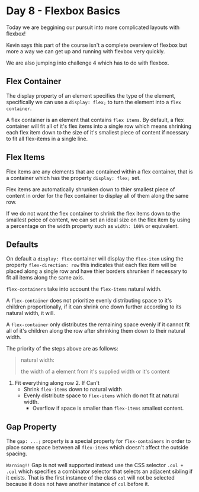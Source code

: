 # Day 8 - Flexbox Basics

Today we are beggining our pursuit into more complicated layouts with flexbox!

Kevin says this part of the course isn't a complete overview of flexbox but more a way we can get up and running with flexbox very quickly.

We are also jumping into challenge 4 which has to do with flexbox.

## Flex Container

The display property of an element specifies the type of the element, specifically we can use a `display: flex;` to turn the element into a `flex container`.

A flex container is an element that contains `flex items`. By default, a flex container will fit all of it's flex items into a single row which means shrinking each flex item down to the size of it's smallest piece of content if ncessary to fit all flex-items in a single line.

## Flex Items

Flex items are any elements that are contained within a flex container, that is a container which has the property `display: flex;` set.

Flex items are automatically shrunken down to thier smallest piece of content in order for the flex container to display all of them along the same row.

If we do not want the flex container to shrink the flex items down to the smallest peice of content, we can set an ideal size on the flex item by using a percentage on the width property such as `width: 100%` or equivalent.

## Defaults

On default a `display: flex` container will display the `flex-item` using the property `flex-direction: row` this indicates that each flex item will be placed along a single row and have thier borders shrunken if necessary to fit all items along the same axis.

`flex-containers` take into account the `flex-items` natural width.

A `flex-container` does not prioritize evenly distributing space to it's children proportionally, if it can shrink one down further according to its natural width, it will.

A `flex-container` only distributes the remaining space evenly if it cannot fit all of it's children along the row after shrinking them down to their natural width.

The priority of the steps above are as follows:

> natural width:
>
> the width of a element from it's supplied width or it's content

1. Fit everything along row
    2. If Can't
    - Shrink `flex-items` down to natural width
    - Evenly distribute space to `flex-items` which do not fit at natural width.
        - Overflow if space is smaller than `flex-items` smallest content.


## Gap Property

The `gap: ...;` property is a special property for `flex-containers` in order to place some space between all `flex-items` which doesn't affect the outside spacing.

`Warning!!` Gap is not well supported instead use the CSS selector `.col + .col` which specifies a combinator selector that selects an adjacent sibling if it exists. That is the first instance of the class `col` will not be selected because it does not have another instance of `col` before it.